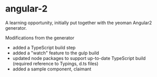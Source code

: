 # angular-2
A learning opportunity, initially put together with the yeoman Angular2 generator.

Modifications from the generator
* added a TypeScript build step
* added a "watch" feature to the gulp build
* updated node packages to support up-to-date TypeScript build (required reference to Typings, d.ts files)
* added a sample component, claimant

